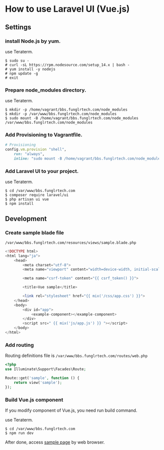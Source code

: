 # How to use Laravel UI (Vue.js)

## Settings

### install Node.js by yum.

use Teraterm.

```shell
$ sudo su -
# curl -sL https://rpm.nodesource.com/setup_14.x | bash -
# yum install -y nodejs
# npm update -g
# exit
```

### Prepare node_modules directory.

use Teraterm.

```shell
$ mkdir -p /home/vagrant/bbs.funglrtech.com/node_modules
$ mkdir -p /var/www/bbs.funglrtech.com/node_modules
$ sudo mount -B /home/vagrant/bbs.funglrtech.com/node_modules /var/www/bbs.funglrtech.com/node_modules
```

### Add Provisioning to Vagrantfile.

```ruby
# Provisioning
config.vm.provision "shell",
    run: "always",
    inline: "sudo mount -B /home/vagrant/bbs.funglrtech.com/node_modules /var/www/bbs.funglrtech.com/node_modules"
```

### Add Laravel UI to your project.

use Teraterm.

```shell
$ cd /var/www/bbs.funglrtech.com
$ composer require laravel/ui
$ php artisan ui vue
$ npm install
```

## Development

### Create sample blade file

`/var/www/bbs.funglrtech.com/resources/views/sample.blade.php`

```php
<!DOCTYPE html>
<html lang="ja">
    <head>
        <meta charset="utf-8">
        <meta name="viewport" content="width=device-width, initial-scale=1">

        <meta name="csrf-token" content="{{ csrf_token() }}">

        <title>Vue sample</title>

        <link rel="stylesheet" href="{{ mix('/css/app.css') }}">
    </head>
    <body>
        <div id="app">
            <example-component></example-component>
        </div>
        <script src=" {{ mix('js/app.js') }} "></script>
    </body>
</html>

```

### Add routing

Routing definitions file is `/var/www/bbs.funglrtech.com/routes/web.php`

```php
<?php
use Illuminate\Support\Facades\Route;

Route::get('sample', function () {
    return view('sample');
});
```

### Build Vue.js component

If you modify component of Vue.js, you need run build command.

use Teraterm.

```
$ cd /var/www/bbs.funglrtech.com
$ npm run dev
```

After done, access [sample page](http://bbs.funglrtech.com/sample) by web browser.
